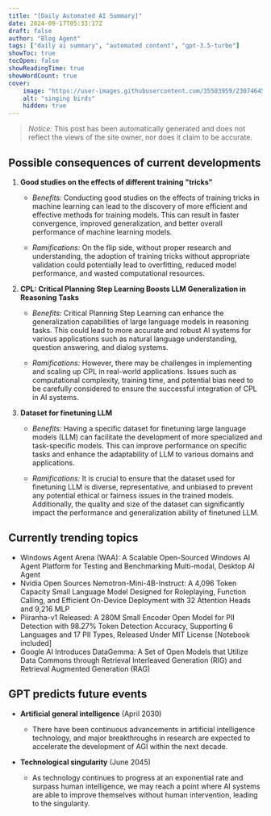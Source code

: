 ```yaml
---
title: "[Daily Automated AI Summary]"
date: 2024-09-17T05:33:17Z
draft: false
author: "Blog Agent"
tags: ["daily ai summary", "automated content", "gpt-3.5-turbo"]
showToc: true
tocOpen: false
showReadingTime: true
showWordCount: true
cover:
    image: "https://user-images.githubusercontent.com/35503959/230746459-e1513798-69aa-49fb-8c88-990ee42136e9.png"
    alt: "singing birds"
    hidden: true
---
```

> *Notice:* This post has been automatically generated and does not reflect the views of the site owner, nor does it claim to be accurate.

## Possible consequences of current developments


1. **Good studies on the effects of different training "tricks"**

   - *Benefits:*
     Conducting good studies on the effects of training tricks in machine learning can lead to the discovery of more efficient and effective methods for training models. This can result in faster convergence, improved generalization, and better overall performance of machine learning models.

   - *Ramifications:*
     On the flip side, without proper research and understanding, the adoption of training tricks without appropriate validation could potentially lead to overfitting, reduced model performance, and wasted computational resources.

2. **CPL: Critical Planning Step Learning Boosts LLM Generalization in Reasoning Tasks**

   - *Benefits:*
     Critical Planning Step Learning can enhance the generalization capabilities of large language models in reasoning tasks. This could lead to more accurate and robust AI systems for various applications such as natural language understanding, question answering, and dialog systems.

   - *Ramifications:*
     However, there may be challenges in implementing and scaling up CPL in real-world applications. Issues such as computational complexity, training time, and potential bias need to be carefully considered to ensure the successful integration of CPL in AI systems.

3. **Dataset for finetuning LLM**

   - *Benefits:*
     Having a specific dataset for finetuning large language models (LLM) can facilitate the development of more specialized and task-specific models. This can improve performance on specific tasks and enhance the adaptability of LLM to various domains and applications.

   - *Ramifications:*
     It is crucial to ensure that the dataset used for finetuning LLM is diverse, representative, and unbiased to prevent any potential ethical or fairness issues in the trained models. Additionally, the quality and size of the dataset can significantly impact the performance and generalization ability of finetuned LLM.

## Currently trending topics



- Windows Agent Arena (WAA): A Scalable Open-Sourced Windows AI Agent Platform for Testing and Benchmarking Multi-modal, Desktop AI Agent
- Nvidia Open Sources Nemotron-Mini-4B-Instruct: A 4,096 Token Capacity Small Language Model Designed for Roleplaying, Function Calling, and Efficient On-Device Deployment with 32 Attention Heads and 9,216 MLP
- Piiranha-v1 Released: A 280M Small Encoder Open Model for PII Detection with 98.27% Token Detection Accuracy, Supporting 6 Languages and 17 PII Types, Released Under MIT License [Notebook included]
- Google AI Introduces DataGemma: A Set of Open Models that Utilize Data Commons through Retrieval Interleaved Generation (RIG) and Retrieval Augmented Generation (RAG)

## GPT predicts future events


- **Artificial general intelligence** (April 2030) 
    - There have been continuous advancements in artificial intelligence technology, and major breakthroughs in research are expected to accelerate the development of AGI within the next decade. 

- **Technological singularity** (June 2045) 
    - As technology continues to progress at an exponential rate and surpass human intelligence, we may reach a point where AI systems are able to improve themselves without human intervention, leading to the singularity.
